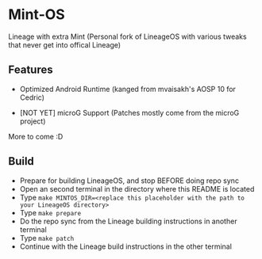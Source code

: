 # Mint-OS
Lineage with extra Mint (Personal fork of LineageOS with various tweaks that never get into offical Lineage)
## Features
- Optimized Android Runtime (kanged from mvaisakh's AOSP 10 for Cedric)

- [NOT YET] microG Support (Patches mostly come from the microG project)

More to come :D
## Build
- Prepare for building LineageOS, and stop BEFORE doing repo sync
- Open an second terminal in the directory where this README is located
- Type `make MINTOS_DIR=<replace this placeholder with the path to your LineageOS directory>`
- Type `make prepare`
- Do the repo sync from the Lineage building instructions in another terminal
- Type `make patch`
- Continue with the Lineage build instructions in the other terminal
